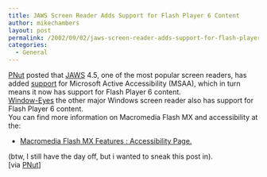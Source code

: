 ```yaml
---
title: JAWS Screen Reader Adds Support for Flash Player 6 Content
author: mikechambers
layout: post
permalink: /2002/09/02/jaws-screen-reader-adds-support-for-flash-player-6-content/
categories:
  - General
---
```



[PNut][1] posted that [JAWS][2]&nbsp;4.5, one of the most popular screen readers, has added [support][3] for Microsoft Active Accessibility (MSAA), which in turn means it now has support for Flash Player 6 content.  
[Window-Eyes][4] the other major Windows screen reader also has support for Flash Player 6 content.  
You can find more information on Macromedia Flash MX and accessibility at the:  
  
*   [Macromedia Flash MX Features : Accessibility Page.][5]

  
(btw, I still have the day off, but i wanted to sneak this post in).  
[via [PNut][1]]

 [1]: http://pnut.studiowhiz.com/archives/000129.php
 [2]: http://www.freedomscientific.com/fs_products/software_jaws.asp
 [3]: http://www.freedomscientific.com/fs_products/software_jaws45newfea.asp
 [4]: http://www.gwmicro.com/windoweyes/windoweyes.htm
 [5]: http://www.macromedia.com/macromedia/accessibility/features/flash/
